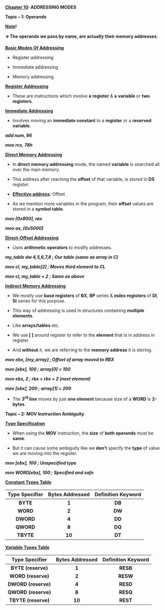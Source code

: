 **<u>Chapter 10</u>: ADDRESSING MODES**

**Topic – 1: Operands**

**<u>Note</u>!**

**🡪 The operands we pass by name, are actually their memory addresses.**

**<u>Basic Modes Of Addressing</u>**

- Register addressing

- Immediate addressing

- Memory addressing

**<u>Register Addressing</u>**

- These are instructions which involve **a** **register** & **a**
  **variable** or **two registers**.

**<u>Immediate Addressing</u>**

- Involves moving an **immediate constant** to a **register** or a
  **reserved variable**.

***add num, 96***

***mov rcx, 78h***

**<u>Direct Memory Addressing</u>**

- In **direct memory addressing** mode, the named **variable** is
  searched all over the main memory.

- This address after reaching the **offset** of that variable, is stored
  in **DS** register.

- **<u>Effective address</u>:** Offset

- As we mention more variables in the program, their **offset** values
  are stored in a **symbol table**.

***mov \[0x800\], rax***

***mov ax, \[0x5000\]***

**<u>Direct-Offset Addressing</u>**

- Uses **arithmetic operators** to modify addresses.

***my_table dw 4,5,6,7,8 ; Our table (same as array in C)***

***mov cl, my_table\[2\] ; Moves third element to CL***

***mov cl, my_table + 2 ; Same as above***

**<u>Indirect Memory Addressing</u>**

- We mostly use **base registers** of **BX**, **BP** series & **index
  registers** of **DI**, **SI** series for this purpose.

- This way of addressing is used in structures containing **multiple
  elements**.

- Like **arrays/tables** etc.

- We use **\[ \]** around register to refer to the **element** that is
  in address in register.

- And **without** it, we are referring to the **memory address** it is
  storing.

***mov ebx, \[my_array\] ; Offset of array moved to RBX***

***mov \[ebx\], 100 ; array\[0\] = 100***

***mov ebx, 2 ; rbx = rbx + 2 (next element)***

***mov \[ebx\], 200 ; array\[1\] = 200***

- The **3<sup>rd</sup> line** moves by just **one element** because size
  of a **WORD** is **2-bytes**.

**Topic – 2: MOV Instruction Ambiguity**

**<u>Type Specification</u>**

- When using the **MOV** instruction, the **size** of **both operands**
  must be **same**.

- But it can cause some ambiguity like we **don’t** specify the **type**
  of value we are moving into the register.

***mov \[ebx\], 100 ; Unspecified type***

***mov WORD\[ebx\], 100 ; Specified and safe***

**<u>Constant Types Table</u>**

| **Type Specifier** | **Bytes Addressed** | **Definition Keyword** |
|:------------------:|:-------------------:|:----------------------:|
|      **BYTE**      |        **1**        |         **DB**         |
|      **WORD**      |        **2**        |         **DW**         |
|     **DWORD**      |        **4**        |         **DD**         |
|     **QWORD**      |        **8**        |         **DQ**         |
|     **TBYTE**      |       **10**        |         **DT**         |

**<u>Variable Types Table</u>**

| **Type Specifier**  | **Bytes Addressed** | **Definition Keyword** |
|:-------------------:|:-------------------:|:----------------------:|
| **BYTE (reserve)**  |        **1**        |        **RESB**        |
| **WORD (reserve)**  |        **2**        |        **RESW**        |
| **DWORD (reserve)** |        **4**        |        **RESD**        |
| **QWORD (reserve)** |        **8**        |        **RESQ**        |
| **TBYTE (reserve)** |       **10**        |        **REST**        |
